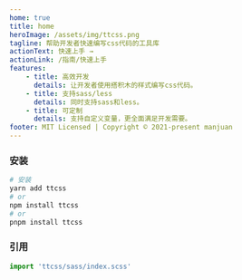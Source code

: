 ```yaml
---
home: true
title: home
heroImage: /assets/img/ttcss.png
tagline: 帮助开发者快速编写css代码的工具库
actionText: 快速上手 →
actionLink: /指南/快速上手
features:
    - title: 高效开发
      details: 让开发者使用搭积木的样式编写css代码。
    - title: 支持sass/less
      details: 同时支持sass和less。
    - title: 可定制
      details: 支持自定义变量，更全面满足开发需要。
footer: MIT Licensed | Copyright © 2021-present manjuan
---
```


### 安装

```sh
# 安装
yarn add ttcss
# or
npm install ttcss
# or
pnpm install ttcss
```

### 引用

```javascript
import 'ttcss/sass/index.scss'
```
